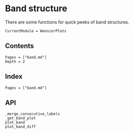 # Band structure

There are some functions for quick peeks of band structures.

```@meta
CurrentModule = WannierPlots
```

## Contents

```@contents
Pages = ["band.md"]
Depth = 2
```

## Index

```@index
Pages = ["band.md"]
```

## API

```@docs
_merge_consecutive_labels
_get_band_plot
plot_band
plot_band_diff
```
